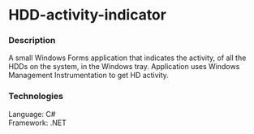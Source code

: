 # HDD-activity-indicator

<h3> Description </h3>

A small Windows Forms application that indicates the activity, of all the HDDs on 
the system, in the Windows tray. Application uses Windows Management Instrumentation to get HD activity.

<h3> Technologies </h3>
Language: C#<br/>
Framework: .NET
